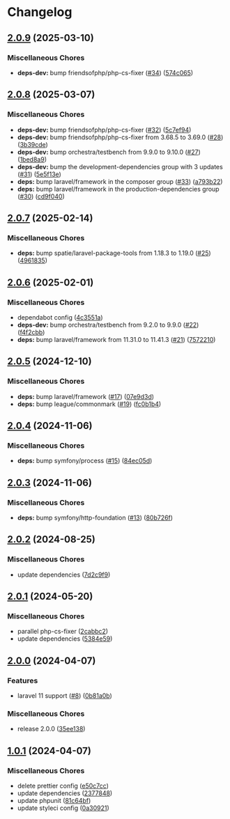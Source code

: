 # Changelog

## [2.0.9](https://github.com/audunru/memory-usage/compare/v2.0.8...v2.0.9) (2025-03-10)


### Miscellaneous Chores

* **deps-dev:** bump friendsofphp/php-cs-fixer ([#34](https://github.com/audunru/memory-usage/issues/34)) ([574c065](https://github.com/audunru/memory-usage/commit/574c06533a98347c2c108fab34004e4a1f1b0dd7))

## [2.0.8](https://github.com/audunru/memory-usage/compare/v2.0.7...v2.0.8) (2025-03-07)


### Miscellaneous Chores

* **deps-dev:** bump friendsofphp/php-cs-fixer ([#32](https://github.com/audunru/memory-usage/issues/32)) ([5c7ef94](https://github.com/audunru/memory-usage/commit/5c7ef94e51bfe221ecd943f0020307a26213b995))
* **deps-dev:** bump friendsofphp/php-cs-fixer from 3.68.5 to 3.69.0 ([#28](https://github.com/audunru/memory-usage/issues/28)) ([3b39cde](https://github.com/audunru/memory-usage/commit/3b39cde39433523d6c63f70f68964c23daf50e9b))
* **deps-dev:** bump orchestra/testbench from 9.9.0 to 9.10.0 ([#27](https://github.com/audunru/memory-usage/issues/27)) ([1bed8a9](https://github.com/audunru/memory-usage/commit/1bed8a9719bb41f913d04b19864c9863446d0cb4))
* **deps-dev:** bump the development-dependencies group with 3 updates ([#31](https://github.com/audunru/memory-usage/issues/31)) ([5e5f13e](https://github.com/audunru/memory-usage/commit/5e5f13e795bb98e84490215dd2a87ea04bda52bd))
* **deps:** bump laravel/framework in the composer group ([#33](https://github.com/audunru/memory-usage/issues/33)) ([a793b22](https://github.com/audunru/memory-usage/commit/a793b227e41fc9b3698df632d7776b417faf38fa))
* **deps:** bump laravel/framework in the production-dependencies group ([#30](https://github.com/audunru/memory-usage/issues/30)) ([cd9f040](https://github.com/audunru/memory-usage/commit/cd9f040d2c0f5b41fe46fac6f61aaef4f90699a9))

## [2.0.7](https://github.com/audunru/memory-usage/compare/v2.0.6...v2.0.7) (2025-02-14)


### Miscellaneous Chores

* **deps:** bump spatie/laravel-package-tools from 1.18.3 to 1.19.0 ([#25](https://github.com/audunru/memory-usage/issues/25)) ([4961835](https://github.com/audunru/memory-usage/commit/49618354d37b6290456fb732b7ab22807ad309f9))

## [2.0.6](https://github.com/audunru/memory-usage/compare/v2.0.5...v2.0.6) (2025-02-01)


### Miscellaneous Chores

* dependabot config ([4c3551a](https://github.com/audunru/memory-usage/commit/4c3551a9e6f3477ef023844469942a73d4b45bab))
* **deps-dev:** bump orchestra/testbench from 9.2.0 to 9.9.0 ([#22](https://github.com/audunru/memory-usage/issues/22)) ([f4f2cbb](https://github.com/audunru/memory-usage/commit/f4f2cbb00f6e70242d695c9b7c8a688c32fbb013))
* **deps:** bump laravel/framework from 11.31.0 to 11.41.3 ([#21](https://github.com/audunru/memory-usage/issues/21)) ([7572210](https://github.com/audunru/memory-usage/commit/757221066ccb3864920b9b4df7cce7dadab7b238))

## [2.0.5](https://github.com/audunru/memory-usage/compare/v2.0.4...v2.0.5) (2024-12-10)


### Miscellaneous Chores

* **deps:** bump laravel/framework ([#17](https://github.com/audunru/memory-usage/issues/17)) ([07e9d3d](https://github.com/audunru/memory-usage/commit/07e9d3d6c3f138d0a93610c52105dfd670329b7d))
* **deps:** bump league/commonmark ([#19](https://github.com/audunru/memory-usage/issues/19)) ([fc0b1b4](https://github.com/audunru/memory-usage/commit/fc0b1b4317c35db8dbefa9f872131d2ed25e72c0))

## [2.0.4](https://github.com/audunru/memory-usage/compare/v2.0.3...v2.0.4) (2024-11-06)


### Miscellaneous Chores

* **deps:** bump symfony/process ([#15](https://github.com/audunru/memory-usage/issues/15)) ([84ec05d](https://github.com/audunru/memory-usage/commit/84ec05dd5d0e063db941e3b2e46ec3ee8f38880a))

## [2.0.3](https://github.com/audunru/memory-usage/compare/v2.0.2...v2.0.3) (2024-11-06)


### Miscellaneous Chores

* **deps:** bump symfony/http-foundation ([#13](https://github.com/audunru/memory-usage/issues/13)) ([80b726f](https://github.com/audunru/memory-usage/commit/80b726f41c235fb86b4ddcbf69724fe95b2701b8))

## [2.0.2](https://github.com/audunru/memory-usage/compare/v2.0.1...v2.0.2) (2024-08-25)


### Miscellaneous Chores

* update dependencies ([7d2c9f9](https://github.com/audunru/memory-usage/commit/7d2c9f9022f0b9d254162473ea5e85bb93e95019))

## [2.0.1](https://github.com/audunru/memory-usage/compare/v2.0.0...v2.0.1) (2024-05-20)


### Miscellaneous Chores

* parallel php-cs-fixer ([2cabbc2](https://github.com/audunru/memory-usage/commit/2cabbc2fe18e0574ee2532dd9d6726a55f7a10ff))
* update dependencies ([5384e59](https://github.com/audunru/memory-usage/commit/5384e59da544e7876b1674e6ec62750991164151))

## [2.0.0](https://github.com/audunru/memory-usage/compare/v1.0.1...v2.0.0) (2024-04-07)


### Features

* laravel 11 support ([#8](https://github.com/audunru/memory-usage/issues/8)) ([0b81a0b](https://github.com/audunru/memory-usage/commit/0b81a0bd4523e04c7bb341b9aa357cd6dcb9b442))


### Miscellaneous Chores

* release 2.0.0 ([35ee138](https://github.com/audunru/memory-usage/commit/35ee138abb674e8473fe77ceae296ba292f14f8f))

## [1.0.1](https://github.com/audunru/memory-usage/compare/v1.0.0...v1.0.1) (2024-04-07)


### Miscellaneous Chores

* delete prettier config ([e50c7cc](https://github.com/audunru/memory-usage/commit/e50c7ccffac71b9858e402e8811a1e8a63e73f47))
* update dependencies ([2377848](https://github.com/audunru/memory-usage/commit/23778488f22dced9b5bf9f7cd4976d2a620005ee))
* update phpunit ([81c64bf](https://github.com/audunru/memory-usage/commit/81c64bf5facaa6de5137286c4ae65ffa6b0386c6))
* update styleci config ([0a30921](https://github.com/audunru/memory-usage/commit/0a30921b3d1d00786bf9720865d98c2e03a1fc9f))

